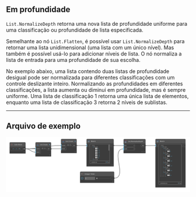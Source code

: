 ## Em profundidade
`List.NormalizeDepth` retorna uma nova lista de profundidade uniforme para uma classificação ou profundidade de lista especificada.

Semelhante ao nó `List.Flatten`, é possível usar `List.NormalizeDepth` para retornar uma lista unidimensional (uma lista com um único nível). Mas também é possível usá-lo para adicionar níveis de lista. O nó normaliza a lista de entrada para uma profundidade de sua escolha.

No exemplo abaixo, uma lista contendo duas listas de profundidade desigual pode ser normalizada para diferentes classificações com um controle deslizante inteiro. Normalizando as profundidades em diferentes classificações, a lista aumenta ou diminui em profundidade, mas é sempre uniforme. Uma lista de classificação 1 retorna uma única lista de elementos, enquanto uma lista de classificação 3 retorna 2 níveis de sublistas.
___
## Arquivo de exemplo

![List.NormalizeDepth](./DSCore.List.NormalizeDepth_img.jpg)

